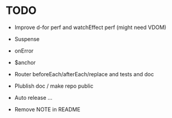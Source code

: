 # TODO

- Improve d-for perf and watchEffect perf (might need VDOM)
- Suspense
- onError
- $anchor

- Router beforeEach/afterEach/replace and tests and doc
- Plublish doc / make repo public
- Auto release ...
- Remove NOTE in README
